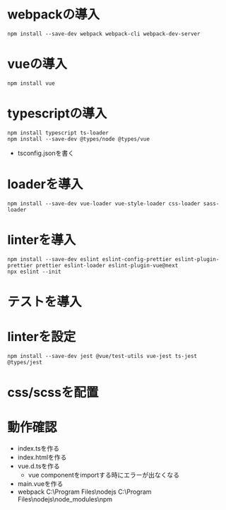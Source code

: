 # webpackの導入
```
npm install --save-dev webpack webpack-cli webpack-dev-server
```
# vueの導入
```
npm install vue
```

# typescriptの導入
```
npm install typescript ts-loader
npm install --save-dev @types/node @types/vue
```
- tsconfig.jsonを書く

# loaderを導入
```
npm install --save-dev vue-loader vue-style-loader css-loader sass-loader
```

# linterを導入
```
npm install --save-dev eslint eslint-config-prettier eslint-plugin-prettier prettier eslint-loader eslint-plugin-vue@next
npx eslint --init
```
# テストを導入

# linterを設定
```
npm install --save-dev jest @vue/test-utils vue-jest ts-jest @types/jest
```

# css/scssを配置

# 動作確認
- index.tsを作る
- index.htmlを作る
- vue.d.tsを作る
    - vue componentをimportする時にエラーが出なくなる
- main.vueを作る
- webpack
C:\Program Files\nodejs
C:\Program Files\nodejs\node_modules\npm